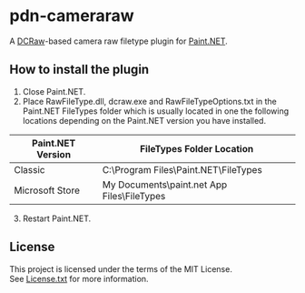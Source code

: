 # pdn-cameraraw

A [DCRaw](http://www.cybercom.net/~dcoffin/dcraw/)-based camera raw filetype plugin for [Paint.NET](http://www.getpaint.net).

## How to install the plugin

1. Close Paint.NET.
2. Place RawFileType.dll, dcraw.exe and RawFileTypeOptions.txt in the Paint.NET FileTypes folder which is usually located in one the following locations depending on the Paint.NET version you have installed.

  Paint.NET Version |  FileTypes Folder Location
  --------|----------
  Classic | C:\Program Files\Paint.NET\FileTypes    
  Microsoft Store | My Documents\paint.net App Files\FileTypes
  
3. Restart Paint.NET.

## License

This project is licensed under the terms of the MIT License.   
See [License.txt](License.txt) for more information.